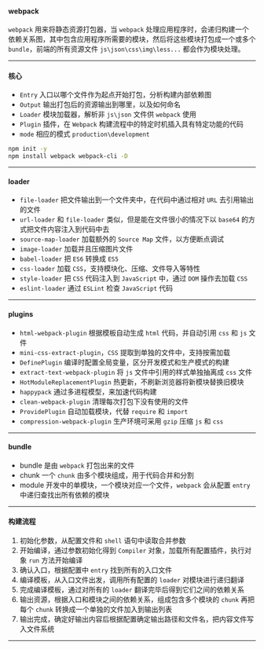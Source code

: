 #### webpack
`webpack` 用来将静态资源打包器，当 `webpack` 处理应用程序时，会递归构建一个依赖关系图，其中包含应用程序所需要的模块，然后将这些模块打包成一个或多个 `bundle`，前端的所有资源文件 `js\json\css\img\less...` 都会作为模块处理。

---

#### 核心

- `Entry` 入口以哪个文件作为起点开始打包，分析构建内部依赖图
- `Output` 输出打包后的资源输出到哪里，以及如何命名
- `Loader` 模块加载器，解析非 `js\json` 文件供 `webpack` 使用
- `Plugin` 插件，在 `Webpack` 构建流程中的特定时机插入具有特定功能的代码
- `mode` 相应的模式 `production\development`

```bash
npm init -y
npm install webpack webpack-cli -D
```

---

#### loader

- `file-loader` 把⽂件输出到⼀个⽂件夹中，在代码中通过相对 `URL` 去引⽤输出的⽂件
- `url-loader` 和 `file-loader` 类似，但是能在⽂件很⼩的情况下以 `base64` 的⽅式把⽂件内容注⼊到代码中去
- `source-map-loader` 加载额外的 `Source Map` ⽂件，以⽅便断点调试
- `image-loader` 加载并且压缩图⽚⽂件
- `babel-loader` 把 `ES6` 转换成 `ES5`
- `css-loader` 加载 `CSS`，⽀持模块化、压缩、⽂件导⼊等特性
- `style-loader` 把 `CSS` 代码注⼊到 `JavaScript` 中，通过 `DOM` 操作去加载 `CSS`
- `eslint-loader` 通过 `ESLint` 检查 `JavaScript` 代码

---

#### plugins

- `html-webpack-plugin` 根据模板自动生成 `html` 代码，并自动引用 `css` 和 `js` 文件
- `mini-css-extract-plugin`，`CSS` 提取到单独的⽂件中，⽀持按需加载
- `DefinePlugin` 编译时配置全局变量，区分开发模式和生产模式的构建
- `extract-text-webpack-plugin` 将 `js` 文件中引用的样式单独抽离成 `css` 文件
- `HotModuleReplacementPlugin` 热更新，不刷新浏览器将新模块替换旧模块
- `happypack` 通过多进程模型，来加速代码构建
- `clean-webpack-plugin` 清理每次打包下没有使用的文件
- `ProvidePlugin` 自动加载模块，代替 `require` 和 `import`
- `compression-webpack-plugin` 生产环境可采用 `gzip` 压缩 `js` 和 `css`

---

#### bundle

- bundle 是由 `webpack` 打包出来的文件
- chunk 一个 `chunk` 由多个模块组成，用于代码合并和分割
- module 开发中的单模块，一个模块对应一个文件，`webpack` 会从配置 `entry` 中递归查找出所有依赖的模块

---

#### 构建流程

1. 初始化参数，从配置文件和 `shell` 语句中读取合并参数
2. 开始编译，通过参数初始化得到 `Compiler` 对象，加载所有配置插件，执行对象 `run` 方法开始编译
3. 确认入口，根据配置中 `entry` 找到所有的入口文件
4. 编译模板，从入口文件出发，调用所有配置的 `loader` 对模块进行递归翻译
5. 完成编译模板，通过对所有的 `loader` 翻译完毕后得到它们之间的依赖关系
6. 输出资源，根据入口和模块之间的依赖关系，组成包含多个模块的 `chunk` 再把每个 `chunk` 转换成一个单独的文件加入到输出列表
7. 输出完成，确定好输出内容后根据配置确定输出路径和文件名，把内容文件写入文件系统

---

